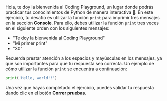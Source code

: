 Hola, te doy la bienvenida al Coding Playground, un lugar donde podrás practicar tus conocimientos de Python de manera interactiva 🤯. En este ejercicio, tu desafío es utilizar la función `print` para imprimir tres mensajes en la sección **Console**. Para ello, debes utilizar la función `print` tres veces en el siguiente orden con los siguientes mensajes:

- "Te doy la bienvenida al Coding Playground"
- "Mi primer print"
- "30"

Recuerda prestar atención a los espacios y mayúsculas en los mensajes, ya que son importantes para que tu respuesta sea correcta. Un ejemplo de cómo utilizar la función `print` se encuentra a continuación:

```py
print('Hello, world!!')
``` 

Una vez que hayas completado el ejercicio, puedes validar tu respuesta dando clic en el botón **Correr pruebas**.